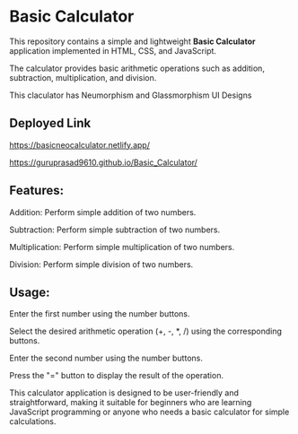 # Basic Calculator

This repository contains a simple and lightweight **Basic Calculator** application implemented in HTML, CSS, and JavaScript. 

The calculator provides basic arithmetic operations such as addition, subtraction, multiplication, and division. 

This claculator has Neumorphism and Glassmorphism UI Designs

## Deployed Link

https://basicneocalculator.netlify.app/

https://guruprasad9610.github.io/Basic_Calculator/

## Features:

Addition: Perform simple addition of two numbers.

Subtraction: Perform simple subtraction of two numbers.

Multiplication: Perform simple multiplication of two numbers.

Division: Perform simple division of two numbers.

## Usage:

Enter the first number using the number buttons.

Select the desired arithmetic operation (+, -, *, /) using the corresponding buttons.

Enter the second number using the number buttons.

Press the "=" button to display the result of the operation.

This calculator application is designed to be user-friendly and straightforward, making it suitable for beginners who are learning JavaScript programming or anyone who needs a basic calculator for simple calculations.
